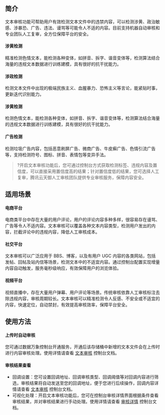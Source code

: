 ## 简介

文本审核功能可帮助用户有效检测文本文件中的违禁内容，可以检测涉黄、政治敏感、涉暴恐、广告、违法、谩骂等可能令人不适的内容。目前支持机器自动审核和专业团队人工复审，全方位保障平台的安全。

#### 涉黄检测

精准检测色情文本，能检测各种变体，如拼音、拆字、谐音变体等，检测算法结合海量的违规文本数据进行训练建模，具有很好的抗干扰能力。

#### 涉政检测

检测文本文件中出现的极端民族主义、血腥暴力、恐怖主义等言论，能紧贴时事，更新迭代识别能力。

#### 涉黄检测

检测色情文本，能检测各种变体，如拼音、拆字、谐音变体等，检测算法结合海量的违规文本数据进行训练建模，具有很好的抗干扰能力。

#### 广告检测

检测垃圾广告内容，包括恶意刷屏广告、微商广告、牛皮癣广告、色情引流广告等，支持检测符号、图标、拼音、表情包等变异手法。

>?开启文本审核功能后，您可通过控制台方式获取检测标签、违规内容及置信度，可以直接采用置信度高的结果；针对置信度低的结果，您可选择人工复审，腾讯云天御人工审核团队提供专业审核服务，保障内容安全。


## 适用场景

#### 电商平台

电商类平台中存在大量的用户评论，用户的评论内容多种多样，很容易存在谩骂、广告等令人不适内容。文本审核可以覆盖各种文本内容类型，检测用户发出的内容，拦截评论中的违规内容，降低人工审核成本。

#### 社交平台

文本审核可以广泛应用于 BBS、博客，以及有用户 UGC 内容的各类网站，包括发帖、回帖及站内信等场景，检测文本中的不适宜内容。通过控制台配置实现增量内容自动触发，服务毫秒级响应，有效保障用户的浏览体验。

#### 视频平台

视频直播中，存在大量用户弹幕、用户评论等场景。传统审核依靠人工审核标注去除违规内容，审核周期较长。文本审核可以精准检测令人反感、不安全或不适宜的内容，快速定位，自动禁封，有效提高审核效率，保障平台安全。

## 使用方法

#### 上传时自动审核

您可通过数据万象控制台开通服务，开通后该存储桶中新增的文本文件会在上传时进行内容审核处理。使用详情请查看 [文本审核](https://cloud.tencent.com/document/product/460/52712) 控制台文档。

#### 审核结果查看

- 回调设置：您可设置回调地址、回调审核类型、回调阈值等对回调内容进行筛选，审核结果将自动发送至您的回调地址，便于您进行后续操作，回调内容详情请查看 [文本审核](https://cloud.tencent.com/document/product/460/52712) 控制台文档。
- 可视化处理：开启文本审核功能后，您可在控制台审核详情界面根据条件查看审核结果，并对审核结果进行手动处理。使用详情请查看 [审核详情](https://cloud.tencent.com/document/product/460/46492) 控制台文档。
